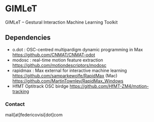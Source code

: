 # GIMLeT
 GIMLeT – Gestural Interaction Machine Learning Toolkit
 
## Dependencies

- o.dot : OSC-centred multipardigm dynamic programming in Max 
  https://github.com/CNMAT/CNMAT-odot 
- modosc : real-time motion feature extraction
  https://github.com/motiondescriptors/modosc 
- rapidmax : Max external for interactive machine learning
  https://github.com/samparkewolfe/RapidMax (Mac)
  https://github.com/MartinTownley/RapidMax_Windows 
- HfMT Optitrack OSC birdge
  https://github.com/HfMT-ZM4/motion-tracking

### Contact

mail[at]federicovisi[dot]com
